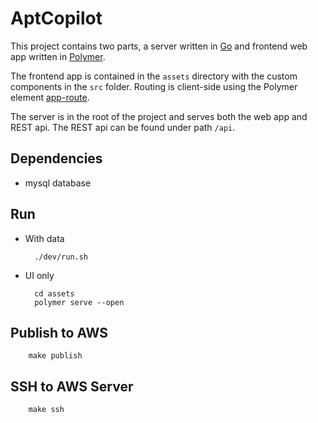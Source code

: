 # AptCopilot

This project contains two parts, a server written in [Go](https://golang.org) and frontend web app written in [Polymer](https://www.polymer-project.org). 

The frontend app is contained in the `assets` directory with the custom components in the `src` folder. Routing is client-side using the Polymer element [app-route](https://www.polymer-project.org/blog/routing).

The server is in the root of the project and serves both the web app and REST api. The REST api can be found under path `/api`.

## Dependencies
- mysql database

## Run

- With data

        ./dev/run.sh

- UI only
        
        cd assets
        polymer serve --open

## Publish to AWS

        make publish

## SSH to AWS Server

        make ssh